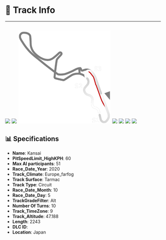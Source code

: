 # 🏁 Track Info

---
![](image_1.jpg)
![](image_2.jpg)
![](image_3.jpg)
![](image_4.jpg)
![](image_5.jpg)
![](image_6.jpg)
![](image_7.jpg)
---

## 📊 Specifications

- **Name**: Kansai
- **PitSpeedLimit_HighKPH**: 60
- **Max AI participants**: 51
- **Race_Date_Year**: 2020
- **Track_Climate**: Europe_farfog
- **Track Surface**: Tarmac
- **Track Type**: Circuit
- **Race_Date_Month**: 10
- **Race_Date_Day**: 5
- **TrackGradeFilter**: Alt
- **Number Of Turns**: 10
- **Track_TimeZone**: 9
- **Track_Altitude**: 47.188
- **Length**: 2243
- **DLC ID**: 
- **Location**: Japan
